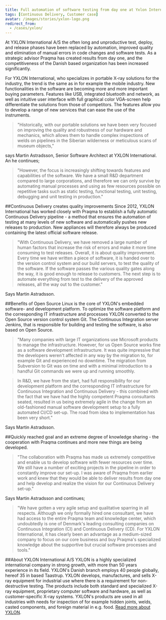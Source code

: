 ```yaml
---
title: Full automation of software testing from day one at Yxlon International
tags: [Continuous Delivery, Customer case]
avatar: /images/stories/yxlon-logo.png
redirect_from:
  - /cases/yxlon/
---
```


At YXLON International A/S the often long and unproductive test, deploy, and release phases have been replaced by automation, improved quality and elimination of manual errors in code changes and software tests. <!--break--> As a strategic advisor Praqma has created results from day one, and the competitiveness of the Danish based organization has been increased significantly.


For YXLON International, who specializes in portable X-ray solutions for the industry, the trend is the same as in for example the mobile industry. New functionalities in the software are becoming more and more important buying parameters. Features like USB, integrated bluetooth and network, as well as intuitive user interface with full graphical color VGA-screen help differentiate the solutions from those of competitors. The features allow you to develop a range of new services that can ease the use of the instruments.

> "Historically, with our portable solutions we have been very focused on improving the quality and robustness of our hardware and mechanics, which allows them to handle complex inspections of welds on pipelines in the Siberian wilderness or meticulous scans of museum objects,"

says Martin Astradsson, Senior Software Architect at YXLON International. An he continues;

> "However, the focus is increasingly shifting towards features and capabilities of the software. We have a small R&D department compared to large corporations, and therefore we can only survive by automating manual processes and using as few resources possible on repetitive tasks such as static testing, functional testing, unit testing, debugging and unit testing in production."

##Continuous Delivery creates quality improvements
Since 2012, YXLON International has worked closely with Praqma to establish a fully automatic Continuous Delivery pipeline - a method that ensures the automation of testing at many levels of new software and automatically pushes new releases to production. New appliances will therefore always be produced containing the latest official software release.

> "With Continuous Delivery, we have removed a large number of human factors that increase the risk of errors and make it more time consuming to test releases. Overall, it is about quality improvement. Every time we have written a piece of software, it is handed over to the version control system and our build servers, to test the quality of the software. If the software passes the various quality gates along the way, it is good enough to release to customers. The next step is to automate everything from test to the delivery of the approved releases, all the way out to the customer."

Says Martin Astradsson.

##Benefits of Open Source
Linux is the core of YXLON's embedded software- and development platform. To optimize the software platform and the corresponding IT infrastructure and processes YXLON converted to the Open Source version control system Git. The Continuous Integration server Jenkins, that is responsible for building and testing the software, is also based on Open Source.

> "Many companies with large IT organizations use Microsoft products to manage the infrastructure. However, for us Open Source works fine as a software development infrastructure. It was quite impressive that the developers weren't affected in any way by the migration to, for example Git and experienced no downtime. The migration from Subversion to Git was on time and with a minimal introduction to a handful Git commands we were up and running smoothly.

> In R&D, we have from the start, had full responsibility for our development platform and the corresponding IT infrastructure for Continuous Integration and Continuous Delivery - this combined with the fact that we have had the highly competent Praqma consultants seated, resulted in us being extremely agile in the change from an old-fashioned manual software development setup to a fully automated CI/CD set-up. The road from idea to implementation has been very short."

Says Martin Astradsson.

##Quickly reached goal and an extreme degree of knowledge sharing - the cooperation with Praqma continues and more new things are being developed.

> "The collaboration with Praqma has made us extremely competitive and enable us to develop software with fewer resources over time. We still have a number of exciting projects in the pipeline in order to constantly improve our set-up. I was aware of Praqma from earlier work and knew that they would be able to deliver results from day one and help develop and realize the vision for our Continuous Delivery set-up."

Says Martin Astradsson and continues;

> "We have gotten a very agile setup and qualitative sparring in all respects. Although we only formally hired one consultant, we have had access to the entire Praqma team and knowledge center, which undoubtedly is one of Denmark's leading consulting companies on Continuous Integration (CI) and Continuous Delivery (CD). For YXLON International, it has clearly been an advantage as a medium-sized company to focus on our core business and buy Praqma's specialized knowledge about the supportive but crucial software processes and tools."

##About YXLON International A/S
YXLON is a highly specialized international company in strong growth, with more than 50 years experience in its field. YXLON's Danish branch employs 40 people globally, hereof 35 in based Taastrup. YXLON develops, manufactures, and sells X-ray equipment for industrial use where there is a requirement for non-destructive testing. The products include both standard and specialized X-ray equipment, proprietary computer software and hardware, as well as customer-specific X-ray systems. YXLON's products are used in all industries with  needs for inspection of for example hidden joints, welds, casted components, and foreign material in e.g. food. [Read more about YXLON](www.yxlon-portables.com).
